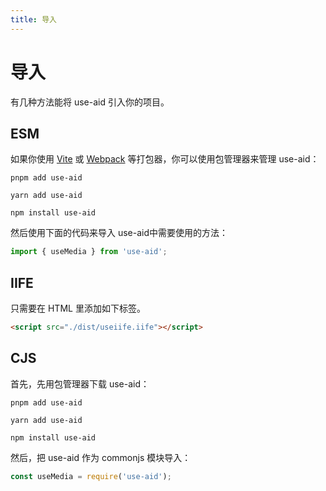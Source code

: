 ```yaml
---
title: 导入
---
```


# 导入

有几种方法能将 use-aid 引入你的项目。

## ESM

如果你使用 [Vite](https://vitejs.dev) 或 [Webpack](https://webpack.js.org) 等打包器，你可以使用包管理器来管理 use-aid：
<CodeGroup>
<CodeGroupItem title="PNPM">

```bash:no-line-numbers
pnpm add use-aid
```

  </CodeGroupItem>

  <CodeGroupItem title="YARN">

```bash:no-line-numbers
yarn add use-aid
```

  </CodeGroupItem>
  <CodeGroupItem title="NPM">

```bash:no-line-numbers
npm install use-aid
```

  </CodeGroupItem>

</CodeGroup>

然后使用下面的代码来导入 use-aid中需要使用的方法：

```ts
import { useMedia } from 'use-aid';
```

## IIFE

只需要在 HTML 里添加如下标签。

```html
<script src="./dist/useiife.iife"></script>
```

## CJS

首先，先用包管理器下载 use-aid：

<CodeGroup>
  <CodeGroupItem title="PNPM">

```bash:no-line-numbers
pnpm add use-aid
```

  </CodeGroupItem>

  <CodeGroupItem title="YARN">

```bash:no-line-numbers
yarn add use-aid
```

  </CodeGroupItem>
  <CodeGroupItem title="NPM">

```bash:no-line-numbers
npm install use-aid
```

  </CodeGroupItem>

</CodeGroup>

然后，把 use-aid 作为 commonjs 模块导入：

```ts
const useMedia = require('use-aid');
```
